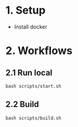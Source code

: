# 1. Setup

- Install docker

# 2. Workflows

## 2.1 Run local

`bash scripts/start.sh`

## 2.2 Build

`bash scripts/build.sh`

